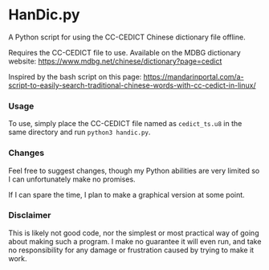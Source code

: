 # HanDic.py
A Python script for using the CC-CEDICT Chinese dictionary file offline.

Requires the CC-CEDICT file to use. Available on the MDBG dictionary
website:
https://www.mdbg.net/chinese/dictionary?page=cedict

Inspired by the bash script on this page:
https://mandarinportal.com/a-script-to-easily-search-traditional-chinese-words-with-cc-cedict-in-linux/

### Usage
To use, simply place the CC-CEDICT file named as `cedict_ts.u8` in the
same directory and run `python3 handic.py`.

### Changes
Feel free to suggest changes, though my Python abilities are very limited
so I can unfortunately make no promises.

If I can spare the time, I plan to make a graphical version at some point.

### Disclaimer
This is likely not good code, nor the simplest or most practical way of
going about making such a program. I make no guarantee it will even run,
and take no responsibility for any damage or frustration caused by trying
to make it work.
